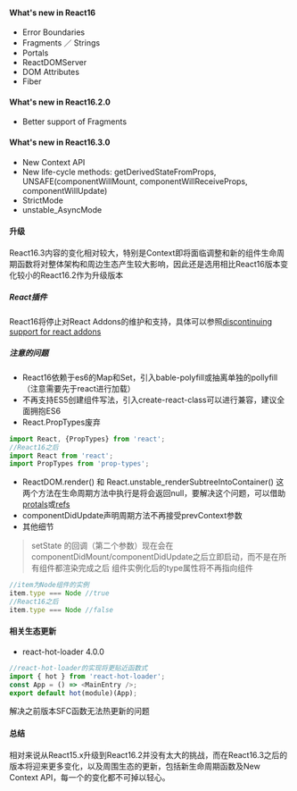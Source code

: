 #### What's new in React16
* Error Boundaries
* Fragments ／ Strings
* Portals
* ReactDOMServer
* DOM Attributes
* Fiber

#### What's new in React16.2.0
* Better support of Fragments

#### What's new in React16.3.0
* New Context API
* New life-cycle methods: getDerivedStateFromProps, UNSAFE(componentWillMount, componentWillReceiveProps, componentWillUpdate)
* StrictMode
* unstable_AsyncMode

#### 升级
React16.3内容的变化相对较大，特别是Context即将面临调整和新的组件生命周期函数将对整体架构和周边生态产生较大影响，因此还是选用相比React16版本变化较小的React16.2作为升级版本

##### React插件
React16将停止对React Addons的维护和支持，具体可以参照[discontinuing support for react addons](https://reactjs.org/blog/2017/04/07/react-v15.5.0.html#discontinuing-support-for-react-addons)

##### 注意的问题
* React16依赖于es6的Map和Set，引入bable-polyfill或抽离单独的pollyfill（注意需要先于react进行加载）
* 不再支持ES5创建组件写法，引入create-react-class可以进行兼容，建议全面拥抱ES6
* React.PropTypes废弃
```js
import React, {PropTypes} from 'react';
//React16之后
import React from 'react';
import PropTypes from 'prop-types';
```
* ReactDOM.render() 和 React.unstable_renderSubtreeIntoContainer()
这两个方法在生命周期方法中执行是将会返回null，要解决这个问题，可以借助[protals](https://reactjs.org/docs/portals.html)或[refs](https://reactjs.org/docs/refs-and-the-dom.html)
* componentDidUpdate声明周期方法不再接受prevContext参数
* 其他细节
> setState 的回调（第二个参数）现在会在 componentDidMount/componentDidUpdate之后立即启动，而不是在所有组件都渲染完成之后
> 组件实例化后的type属性将不再指向组件

```js
//item为Node组件的实例
item.type === Node //true
//React16之后
item.type === Node //false 
```

#### 相关生态更新
* react-hot-loader 4.0.0
```js
//react-hot-loader的实现将更贴近函数式
import { hot } from 'react-hot-loader';
const App = () => <MainEntry />;
export default hot(module)(App);
```
解决之前版本SFC函数无法热更新的问题

#### 总结
相对来说从React15.x升级到React16.2并没有太大的挑战，而在React16.3之后的版本将迎来更多变化，以及周围生态的更新，包括新生命周期函数及New Context API，每一个的变化都不可掉以轻心。

